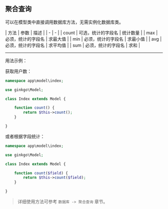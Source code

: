 ## 聚合查询

可以在模型类中直接调用数据库方法，无需实例化数据库类。

| 方法 | 参数 | 描述 |
| - | - |
| count | 可选，统计的字段名 | 统计数量 |
| max | 必须，统计的字段名 | 求最大值 |
| min | 必须，统计的字段名 | 求最小值 |
| avg | 必须，统计的字段名 | 求平均值 |
| sum | 必须，统计的字段名 | 求和 |

----------

用法示例：

获取用户数：

``` php
namespace app\model\index;

use ginkgo\Model;

class Index extends Model {

    function count() {        
        return $this->count();
    }

}
```

或者根据字段统计：

``` php
namespace app\model\index;

use ginkgo\Model;

class Index extends Model {

    function count($field) {        
        return $this->count($field);
    }

}
```

> 详细使用方法可参考 `数据库 -> 聚合查询` 章节。
